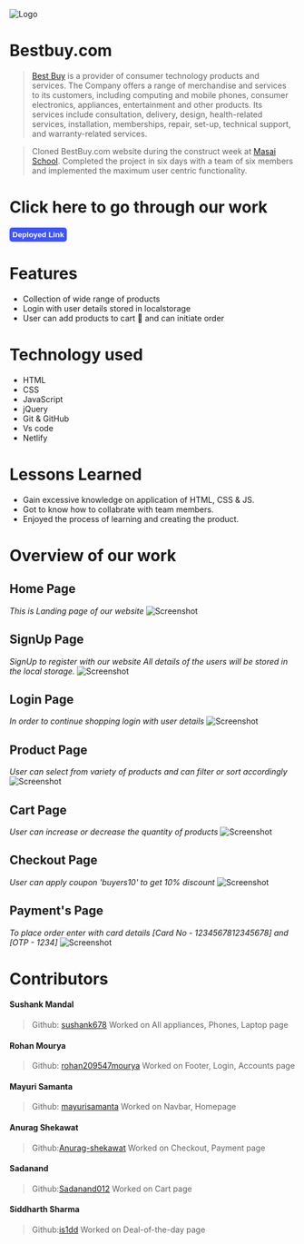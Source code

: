 ![Logo](https://github.com/mayurisamanta/Best-Buyers/blob/main/Assets-1/best_buy.png?raw=true)

# Bestbuy.com

> [Best Buy](https://www.bestbuy.com/) is a provider of consumer technology products and services. The Company offers a range of merchandise and services to its customers, including computing and mobile phones, consumer electronics, appliances, entertainment and other products. Its services include consultation, delivery, design, health-related services, installation, memberships, repair, set-up, technical support, and warranty-related services.

> Cloned BestBuy.com website during the construct week at [Masai School](https://masaischool.com/). Completed the project in six days with a team of six members and implemented the maximum user centric functionality.

# Click here to go through our work

<button style=" border-radius :5px ; padding : 5px ; background-color : rgb(62,84,255) ; border : none " > <a style = "text-decoration : none ;color : white ; font-weight : bold" href="http://bestbuy-in.netlify.com/"> Deployed Link </a> </button>
# Features

- Collection of wide range of products
- Login with user details stored in localstorage
- User can add products to cart 🛒 and can initiate order

# Technology used 

- HTML
- CSS
- JavaScript
- jQuery
- Git & GitHub
- Vs code
- Netlify 

# Lessons Learned

- Gain excessive knowledge on application of HTML, CSS & JS.
- Got to know how to collabrate with team members.
- Enjoyed the process of learning and creating the product.

# Overview of our work

## **Home Page**
*This is Landing page of our website*
![Screenshot](https://www.linkpicture.com/q/BB3.png)

## **SignUp Page** 
*SignUp to register with our website*
*All details of the users will be stored in the local storage.*
![Screenshot](https://i.postimg.cc/HkXkDd52/BB8.png)


## **Login Page** 
*In order to continue shopping login with user details*
![Screenshot](https://www.linkpicture.com/q/BB2.png)

## **Product Page** 
*User can select from variety of products and can filter or sort accordingly*
![Screenshot](https://www.linkpicture.com/q/BB4.png)

## **Cart Page**
*User can increase or decrease the quantity of products*
![Screenshot](https://www.linkpicture.com/q/BB5.png)

## **Checkout Page**
*User can apply coupon 'buyers10' to get 10% discount*
![Screenshot](https://www.linkpicture.com/q/BB6.png)

## **Payment's Page**
*To place order enter with card details [Card No - 1234567812345678] and [OTP - 1234]*
![Screenshot](https://www.linkpicture.com/q/BB7.png)


# Contributors

#### Sushank Mandal
> Github: [sushank678](https://github.com/sushank678)
Worked on All appliances, Phones, Laptop page

#### Rohan Mourya
> Github: [rohan209547mourya](https://github.com/rohan209547mourya)
Worked on Footer, Login, Accounts page

#### Mayuri Samanta
> Github: [mayurisamanta](https://github.com/mayurisamanta)
Worked on Navbar, Homepage

#### Anurag Shekawat
>Github:[Anurag-shekawat](https://github.com/Anurag-shekawat)
Worked on Checkout, Payment page

#### Sadanand
>Github:[Sadanand012](https://github.com/Sadanand012)
Worked on Cart page

#### Siddharth Sharma
>Github:[is1dd](https://github.com/is1dd)
Worked on Deal-of-the-day page 
